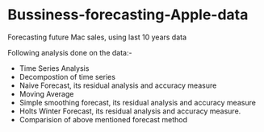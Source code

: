 # Bussiness-forecasting-Apple-data
Forecasting future Mac sales, using last 10 years data 

Following analysis done on the data:-
  * Time Series Analysis
  * Decompostion of time series
  * Naive Forecast, its residual analysis and accuracy measure
  * Moving Average
  * Simple smoothing forecast, its residual analysis and accuracy measure
  * Holts Winter Forecast, its residual analysis and accuracy measure.
  * Comparision of above mentioned forecast method
